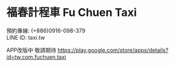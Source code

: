 # 福春計程車 Fu Chuen Taxi
預約專線: (+886)0916-098-379<br />
LINE ID: taxi.tw

APP改版中 敬請期待
https://play.google.com/store/apps/details?id=tw.com.fuchuen.taxi
